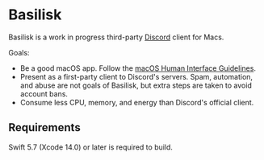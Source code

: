 # Basilisk

Basilisk is a work in progress third-party [Discord](https://discord.com/)
client for Macs.

Goals:

- Be a good macOS app. Follow the
  [macOS Human Interface Guidelines](https://developer.apple.com/design/human-interface-guidelines/macos/overview/themes/).
- Present as a first-party client to Discord's servers. Spam, automation, and
  abuse are not goals of Basilisk, but extra steps are taken to avoid account
  bans.
- Consume less CPU, memory, and energy than Discord's official client.

## Requirements

Swift 5.7 (Xcode 14.0) or later is required to build.
